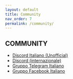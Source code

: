 ```yaml
---
layout: default
title: Community
nav_order: 7
permalink: /community/
---
```


## COMMUNITY

* [Discord Italiano (Unofficial)](https://discord.com/invite/GY9k8ZNGbm)
* [Discord (internazionale)](https://discord.klipper3d.org/)
* [Gruppo Telegram Italiano](https://t.me/Klipper3DITA)
* [Gruppo Facebook Italiano](https://www.facebook.com/groups/2753077415021752)
